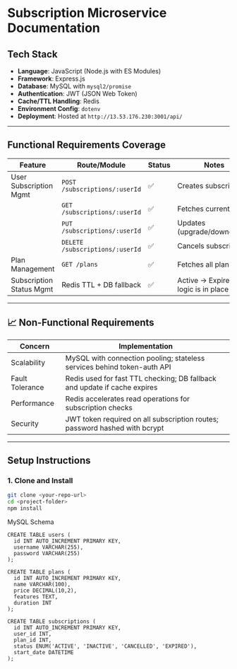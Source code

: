 # Subscription Microservice Documentation

## Tech Stack

- **Language**: JavaScript (Node.js with ES Modules)
- **Framework**: Express.js
- **Database**: MySQL with `mysql2/promise`
- **Authentication**: JWT (JSON Web Token)
- **Cache/TTL Handling**: Redis
- **Environment Config**: `dotenv`
- **Deployment**: Hosted at `http://13.53.176.230:3001/api/`

---

## Functional Requirements Coverage

| Feature                  | Route/Module                          | Status | Notes |
|--------------------------|----------------------------------------|--------|-------|
| User Subscription Mgmt   | `POST /subscriptions/:userId`          | ✅     | Creates subscription |
|                          | `GET /subscriptions/:userId`           | ✅     | Fetches current sub |
|                          | `PUT /subscriptions/:userId`           | ✅     | Updates (upgrade/downgrade) |
|                          | `DELETE /subscriptions/:userId`        | ✅     | Cancels subscription |
| Plan Management          | `GET /plans`                           | ✅     | Fetches all plans |
| Subscription Status Mgmt | Redis TTL + DB fallback                | ✅     | Active → Expired logic is in place |

---

## 📈 Non-Functional Requirements

| Concern          | Implementation                                                                 |
|------------------|----------------------------------------------------------------------------------|
| Scalability      | MySQL with connection pooling; stateless services behind token-auth API         |
| Fault Tolerance  | Redis used for fast TTL checking; DB fallback and update if cache expires       |
| Performance      | Redis accelerates read operations for subscription checks                       |
| Security         | JWT token required on all subscription routes; password hashed with bcrypt      |

---

## Setup Instructions

### 1. Clone and Install

```bash
git clone <your-repo-url>
cd <project-folder>
npm install
```

MySQL Schema
```
CREATE TABLE users (
  id INT AUTO_INCREMENT PRIMARY KEY,
  username VARCHAR(255),
  password VARCHAR(255)
);

CREATE TABLE plans (
  id INT AUTO_INCREMENT PRIMARY KEY,
  name VARCHAR(100),
  price DECIMAL(10,2),
  features TEXT,
  duration INT
);

CREATE TABLE subscriptions (
  id INT AUTO_INCREMENT PRIMARY KEY,
  user_id INT,
  plan_id INT,
  status ENUM('ACTIVE', 'INACTIVE', 'CANCELLED', 'EXPIRED'),
  start_date DATETIME
);
```

